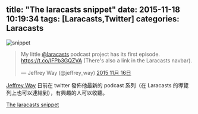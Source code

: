 title: "The laracasts snippet"
date: 2015-11-18 10:19:34
tags: [Laracasts,Twitter]
categories: Laracasts
---

![snippet](http://i.imgur.com/kkR4sYQ.png)

<!-- more -->

<blockquote class="twitter-tweet" lang="zh-tw"><p lang="en" dir="ltr">My little <a href="https://twitter.com/laracasts">@laracasts</a> podcast project has its first episode. <a href="https://t.co/IFPb3GQZVA">https://t.co/IFPb3GQZVA</a> (There&#39;s also a link in the Laracasts navbar).</p>&mdash; Jeffrey Way (@jeffrey_way) <a href="https://twitter.com/jeffrey_way/status/666382849025703937">2015 11月 16日</a></blockquote>
<script async src="//platform.twitter.com/widgets.js" charset="utf-8"></script>

[Jeffrey Way](https://twitter.com/jeffrey_way) 日前在 twitter 發佈他最新的 podcast 系列（在 Laracasts 的導覽列上也可以連結到），有興趣的人可以收聽。

[The laracasts snippet](https://laracasts.simplecast.fm/)

